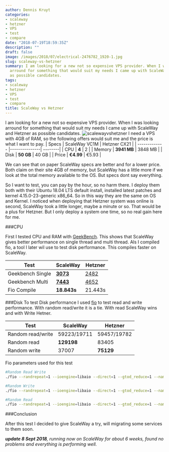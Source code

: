 ```yaml
---
author: Dennis Kruyt
categories:
- scaleway
- hetzner
- VPS
- test
- compare
date: "2018-07-19T18:59:35Z"
description: ""
draft: false
image: /images/2018/07/electrical-2476782_1920-1.jpg
slug: scaleway-vs-hetzner
summary: I am looking for a new not so expensive VPS provider. When I was looking
  arround for something that would suit my needs I came up with ScaleWay and Hetzner
  as possible candidates.
tags:
- scaleway
- hetzner
- VPS
- test
- compare
title: ScaleWay vs Hetzner
---
```



I am looking for a new not so expensive VPS provider. When I was looking arround for something that would suit my needs I came up with ScaleWay and Hetzner as possible candidates. 
![scalewayvshetzner](/images/2018/07/scalewayvshetzner.png)
I need a VPS with 4GB of RAM, so the following offers would suit me and the price is what I want to pay.
| Specs      | ScaleWay VC1M       | Hetzner CX21 |
| ------------- |---------------| --------|
| CPU       | **4**       | 2 |
| Memory       | **3941 MB**       | 3848 MB |
| Disk       | **50 GB**       | 40 GB |
| Price       | **€4.99**       | €5.93 |

We can see that on paper ScaleWay specs are better and for a lower price. Both claim on their site 4GB of memory, but ScaleWay has a little more if we look at the total memory available to the OS. But specs dont say everything. 

So I want to test, you can pay by the hour, so no harm there. I deploy them both with their Ubuntu 18.04 LTS default install, installed latest patches and kernel 4.15.0-23-generic x86_64. So in this way they are the same on OS and Kernel. I noticed when deploying that Hetzner system was online is second, ScaleWay took a little longer, maybe a minute or so. That would be a plus for Hetzner. But I only deploy a system one time, so no real gain here for me.

###CPU

First I tested CPU and RAM with [GeekBench](https://www.geekbench.com/). This shows that ScaleWay gives better performance on single thread and multi thread. Als I compiled fio, a tool I later wil use to test disk performance. This compiles faster on ScaleWay.

| Test       | ScaleWay       | Hetzner |
| ------------- |---------------| --------|
| Geekbench Single       | **[3073](https://browser.geekbench.com/v4/cpu/9072940)**       | [2482](https://browser.geekbench.com/v4/cpu/9072938) |
| Geekbench Multi       | **[7443](https://browser.geekbench.com/v4/cpu/9072940)**       | [4652](https://browser.geekbench.com/v4/cpu/9072938) |
| Fio Compile       | **18.843s**       | 21.443s |

###Disk
To test Disk performance I used [fio](https://github.com/axboe/fio) to test read and write performance. With random read/write it is a tie. With read ScaleWay wins and with Write Hetner.

| Test       | ScaleWay       | Hetzner |
| ------------- |---------------| --------|
| Random read/write       | 59223/19711       | 59457/19782 |
| Random read       | **129198**       | 83405 |
| Random write       | 37007       | **75129** |

Fio parameters used for this test

```bash
#Random Read Write
./fio --randrepeat=1 --ioengine=libaio --direct=1 --gtod_reduce=1 --name=test --filename=test --bs=4k --iodepth=64 --size=4G --readwrite=randrw --rwmixread=75

#Random Write
./fio --randrepeat=1 --ioengine=libaio --direct=1 --gtod_reduce=1 --name=test --filename=test --bs=4k --iodepth=64 --size=4G --readwrite=randread

#Random Read
./fio --randrepeat=1 --ioengine=libaio --direct=1 --gtod_reduce=1 --name=test --filename=test --bs=4k --iodepth=64 --size=4G --readwrite=randwrite
```

###Conclusion

After this test I decided to give ScaleWay a try, will migrating some services to them soon.


***update 8 Sept 2018**, running now on ScaleWay for about 6 weeks, found no problems and everything is performing well.*

